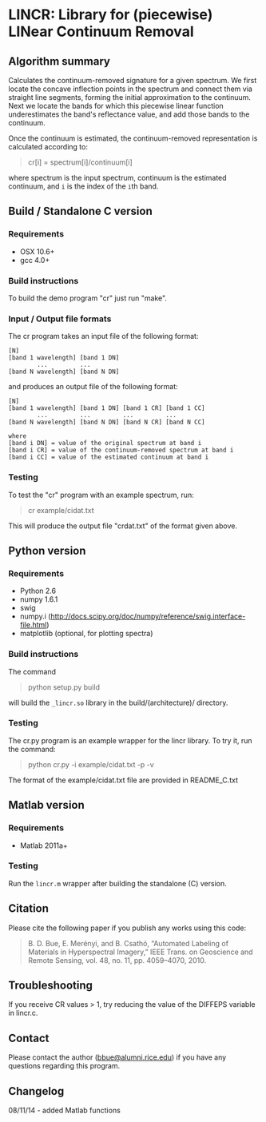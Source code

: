 # LINCR: Library for (piecewise) LINear Continuum Removal 


## Algorithm summary 

Calculates the continuum-removed signature for a given spectrum. We
first locate the concave inflection points in the spectrum and connect
them via straight line segments, forming the initial approximation to
the continuum. Next we locate the bands for which this piecewise
linear function underestimates the band's reflectance value, and add
those bands to the continuum.

Once the continuum is estimated, the continuum-removed representation
is calculated according to:

> cr[i] = spectrum[i]/continuum[i]

where spectrum is the input spectrum, continuum is the estimated
continuum, and `i` is the index of the `i`th band.


## Build / Standalone C version

### Requirements
- OSX 10.6+
- gcc 4.0+

### Build instructions

To build the demo program "cr" just run "make". 



### Input / Output file formats

The cr program takes an input file of the following format:
```
[N]
[band 1 wavelength] [band 1 DN]
      	...	    	...
[band N wavelength] [band N DN]
```
and produces an output file of the following format:

```
[N]
[band 1 wavelength] [band 1 DN] [band 1 CR] [band 1 CC]
      	...	    	... 	    ...	    	...
[band N wavelength] [band N DN] [band N CR] [band N CC]

where 
[band i DN] = value of the original spectrum at band i 
[band i CR] = value of the continuum-removed spectrum at band i
[band i CC] = value of the estimated continuum at band i
```

### Testing

To test the "cr" program with an example spectrum, run:

>   cr example/cidat.txt

This will produce the output file "crdat.txt" of the format given above. 


## Python version 

### Requirements
- Python 2.6
- numpy 1.6.1
- swig
- numpy.i (http://docs.scipy.org/doc/numpy/reference/swig.interface-file.html)
- matplotlib (optional, for plotting spectra)

### Build instructions 

The command

>    python setup.py build

will build the `_lincr.so` library in the build/(architecture)/
directory. 

### Testing 

The cr.py program is an example wrapper for the lincr library. To try
it, run the command:

>    python cr.py -i example/cidat.txt -p -v

The format of the example/cidat.txt file are provided in README_C.txt

## Matlab version 

### Requirements
- Matlab 2011a+


### Testing 

Run the `lincr.m` wrapper after building the standalone (C) version.

## Citation 

Please cite the following paper if you publish any works using this
code:

> B. D. Bue, E. Merényi, and B. Csathó, “Automated Labeling of Materials
in Hyperspectral Imagery,” IEEE Trans. on Geoscience and Remote
Sensing, vol. 48, no. 11, pp. 4059–4070, 2010.

## Troubleshooting 

If you receive CR values > 1, try reducing the value of the DIFFEPS
variable in lincr.c.

## Contact 

Please contact the author (bbue@alumni.rice.edu) if you have any questions
regarding this program.

## Changelog 

08/11/14 - added Matlab functions


